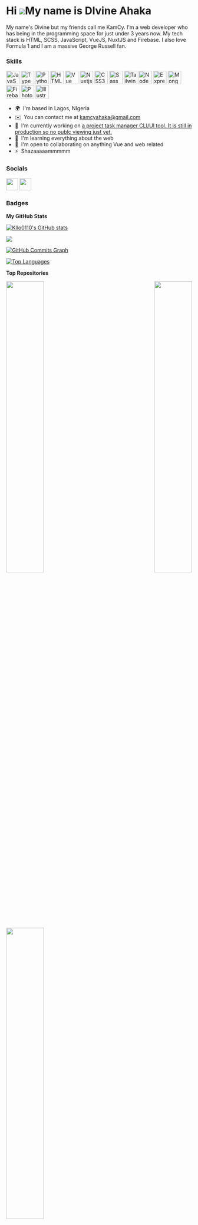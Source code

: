 Hi ![](https://user-images.githubusercontent.com/18350557/176309783-0785949b-9127-417c-8b55-ab5a4333674e.gif)My name is DIvine Ahaka
====================================================================================================================================

My name's Divine but my friends call me KamCy. I'm a web developer who has being in the programming space for just under 3 years now. My tech stack is HTML, SCSS, JavaScript, VueJS, NuxtJS and Firebase. I also love Formula 1 and I am a massive George Russell fan.

### Skills


<p align="left">
<a href="https://developer.mozilla.org/en-US/docs/Web/JavaScript" target="_blank" rel="noreferrer"><img src="https://raw.githubusercontent.com/danielcranney/readme-generator/main/public/icons/skills/javascript-colored.svg" width="36" height="36" alt="JavaScript" /></a>
<a href="https://www.typescriptlang.org/" target="_blank" rel="noreferrer"><img src="https://raw.githubusercontent.com/danielcranney/readme-generator/main/public/icons/skills/typescript-colored.svg" width="36" height="36" alt="TypeScript" /></a>
<a href="https://www.python.org/" target="_blank" rel="noreferrer"><img src="https://raw.githubusercontent.com/danielcranney/readme-generator/main/public/icons/skills/python-colored.svg" width="36" height="36" alt="Python" /></a>
<a href="https://developer.mozilla.org/en-US/docs/Glossary/HTML5" target="_blank" rel="noreferrer"><img src="https://raw.githubusercontent.com/danielcranney/readme-generator/main/public/icons/skills/html5-colored.svg" width="36" height="36" alt="HTML5" /></a>
<a href="https://vuejs.org/" target="_blank" rel="noreferrer"><img src="https://raw.githubusercontent.com/danielcranney/readme-generator/main/public/icons/skills/vuejs-colored.svg" width="36" height="36" alt="Vue" /></a>
<a href="https://nuxtjs.org/" target="_blank" rel="noreferrer"><img src="https://raw.githubusercontent.com/danielcranney/readme-generator/main/public/icons/skills/nuxtjs-colored.svg" width="36" height="36" alt="Nuxtjs" /></a>
<a href="https://www.w3.org/TR/CSS/#css" target="_blank" rel="noreferrer"><img src="https://raw.githubusercontent.com/danielcranney/readme-generator/main/public/icons/skills/css3-colored.svg" width="36" height="36" alt="CSS3" /></a>
<a href="https://sass-lang.com/" target="_blank" rel="noreferrer"><img src="https://raw.githubusercontent.com/danielcranney/readme-generator/main/public/icons/skills/sass-colored.svg" width="36" height="36" alt="Sass" /></a>
<a href="https://tailwindcss.com/" target="_blank" rel="noreferrer"><img src="https://raw.githubusercontent.com/danielcranney/readme-generator/main/public/icons/skills/tailwindcss-colored.svg" width="36" height="36" alt="TailwindCSS" /></a>
<a href="https://nodejs.org/en/" target="_blank" rel="noreferrer"><img src="https://raw.githubusercontent.com/danielcranney/readme-generator/main/public/icons/skills/nodejs-colored.svg" width="36" height="36" alt="NodeJS" /></a>
<a href="https://expressjs.com/" target="_blank" rel="noreferrer"><img src="https://raw.githubusercontent.com/danielcranney/readme-generator/main/public/icons/skills/express-colored.svg" width="36" height="36" alt="Express" /></a>
<a href="https://www.mongodb.com/" target="_blank" rel="noreferrer"><img src="https://raw.githubusercontent.com/danielcranney/readme-generator/main/public/icons/skills/mongodb-colored.svg" width="36" height="36" alt="MongoDB" /></a>
<a href="https://firebase.google.com/" target="_blank" rel="noreferrer"><img src="https://raw.githubusercontent.com/danielcranney/readme-generator/main/public/icons/skills/firebase-colored.svg" width="36" height="36" alt="Firebase" /></a>
<a href="https://www.adobe.com/uk/products/photoshop.html" target="_blank" rel="noreferrer"><img src="https://raw.githubusercontent.com/danielcranney/readme-generator/main/public/icons/skills/photoshop-colored.svg" width="36" height="36" alt="Photoshop" /></a>
<a href="adobe.com/uk/products/illustrator.html" target="_blank" rel="noreferrer"><img src="https://raw.githubusercontent.com/danielcranney/readme-generator/main/public/icons/skills/illustrator-colored.svg" width="36" height="36" alt="Illustrator" /></a>
</p>

* 🌍  I'm based in Lagos, NIgeria
* ✉️  You can contact me at [kamcyahaka@gmail.com](mailto:kamcyahaka@gmail.com)
* 🚀  I'm currently working on [a project task manager CLI/UI tool. It is still in production so no publc viewing just yet.](http://www.youtube.com/watch?v=xvFZjo5PgG0)
* 🧠  I'm learning everything about the web
* 🤝  I'm open to collaborating on anything Vue and web related
* ⚡  Shazaaaaammmmm

### Socials

<p align="left"> <a href="https://www.github.com/KIlo0110" target="_blank" rel="noreferrer"><img src="https://raw.githubusercontent.com/danielcranney/readme-generator/main/public/icons/socials/github.svg" width="32" height="32" /></a> <a href="https://www.twitter.com/KamCy_0110" target="_blank" rel="noreferrer"><img src="https://raw.githubusercontent.com/danielcranney/readme-generator/main/public/icons/socials/twitter.svg" width="32" height="32" /></a></p>

### Badges

<b>My GitHub Stats</b>

<a href="http://www.github.com/KIlo0110"><img src="https://github-readme-stats.vercel.app/api?username=KIlo0110&show_icons=true&hide=stars,&count_private=true&title_color=0891b2&text_color=ffffff&icon_color=0891b2&bg_color=581c87&hide_border=true&show_icons=true" alt="KIlo0110's GitHub stats" /></a>

<a href="http://www.github.com/KIlo0110"><img src="https://github-readme-streak-stats.herokuapp.com/?user=KIlo0110&stroke=ffffff&background=581c87&ring=0891b2&fire=0891b2&currStreakNum=ffffff&currStreakLabel=0891b2&sideNums=ffffff&sideLabels=ffffff&dates=ffffff&hide_border=true" /></a>

<a href="http://www.github.com/KIlo0110"><img src="https://github-readme-activity-graph.cyclic.app/graph?username=KIlo0110&bg_color=581c87&color=ffffff&line=0891b2&point=ffffff&area_color=581c87&area=true&hide_border=true&custom_title=GitHub%20Commits%20Graph" alt="GitHub Commits Graph" /></a>

<a href="https://github.com/KIlo0110" align="left"><img src="https://github-readme-stats.vercel.app/api/top-langs/?username=KIlo0110&langs_count=10&title_color=0891b2&text_color=ffffff&icon_color=0891b2&bg_color=581c87&hide_border=true&locale=en&custom_title=Top%20%Languages" alt="Top Languages" /></a>

<b>Top Repositories</b>

<div width="100%" align="center"><a href="https://github.com/KIlo0110/fashion-website" align="left"><img align="left" width="45%" src="https://github-readme-stats.vercel.app/api/pin/?username=KIlo0110&repo=fashion-website&title_color=0891b2&text_color=ffffff&icon_color=0891b2&bg_color=581c87&hide_border=true&locale=en" /></a><a href="https://github.com/KIlo0110/Wazobia-Restaurants-Vue" align="right"><img align="right" width="45%" src="https://github-readme-stats.vercel.app/api/pin/?username=KIlo0110&repo=Wazobia-Restaurants-Vue&title_color=0891b2&text_color=ffffff&icon_color=0891b2&bg_color=581c87&hide_border=true&locale=en" /></a></div><br /><br /><br /><br /><br /><br /><br />

<br /><br /><br /><br /><br />

<div width="100%" align="center"><a href="https://github.com/KIlo0110/Quadratic-Equations-Solver" align="left"><img align="left" width="45%" src="https://github-readme-stats.vercel.app/api/pin/?username=KIlo0110&repo=Quadratic-Equations-Solver&title_color=0891b2&text_color=ffffff&icon_color=0891b2&bg_color=581c87&hide_border=true&locale=en" /></a></div>
